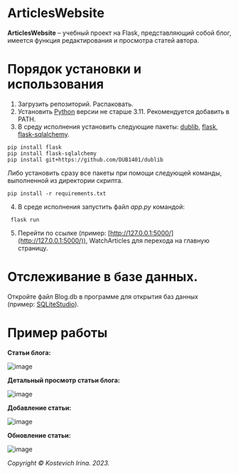 # ArticlesWebsite
**ArticlesWebsite** – учебный проект на Flask, представляющий собой блог, имеется функция редактирования и просмотра статей автора.
# Порядок установки и использования
1. Загрузить репозиторий. Распаковать.
2. Установить [Python](https://www.python.org/downloads/) версии не старше 3.11. Рекомендуется добавить в PATH.
3. В среду исполнения установить следующие пакеты: [dublib](https://github.com/DUB1401/dublib), [flask](https://github.com/pallets/flask?ysclid=lpxvt6k9hy682670415), [flask-sqlalchemy](https://flask-sqlalchemy.palletsprojects.com/en/latest/).
```
pip install flask
pip install flask-sqlalchemy
pip install git+https://github.com/DUB1401/dublib
```
Либо установить сразу все пакеты при помощи следующей команды, выполненной из директории скрипта.
```
pip install -r requirements.txt
```
4. В среде исполнения запустить файл _app.py_ командой:
```
 flask run
```
5. Перейти по ссылке (пример: [http://127.0.0.1:5000/](http://127.0.0.1:5000/)), WatchArticles для перехода на главную страницу.

# Отслеживание в базе данных.
Откройте файл Blog.db в программе для открытия баз данных (пример: [SQLiteStudio](https://sqlitestudio.pl/)).

# Пример работы
**Статьи блога:**

![image](https://github.com/kostevich/ArticlesWebsite/assets/109979502/1e8f6711-90f8-4c47-874b-98de3e521f09)

**Детальный просмотр статьи блога:**

![image](https://github.com/kostevich/ArticlesWebsite/assets/109979502/db782eef-afff-47f2-a063-9a1ef7150bb1)

**Добавление статьи:**

![image](https://github.com/kostevich/ArticlesWebsite/assets/109979502/a47bb6b6-278c-43a5-a47b-8a16c1ca3c4f)

**Обновление статьи:**

![image](https://github.com/kostevich/ArticlesWebsite/assets/109979502/e3cae48e-304e-4709-b28a-c2cde7d14641)

_Copyright © Kostevich Irina. 2023._
